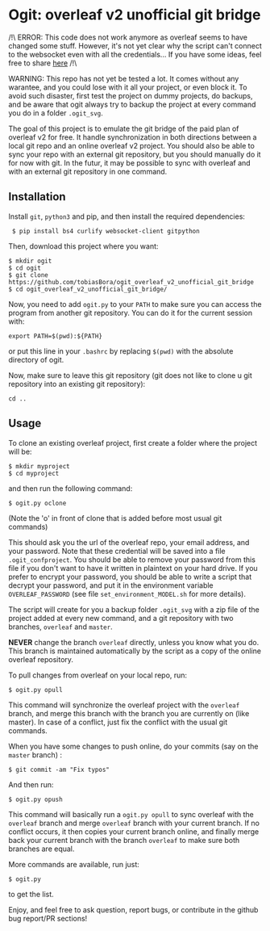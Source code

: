 # Ogit: overleaf v2 unofficial git bridge

/!\ ERROR: This code does not work anymore as overleaf seems to have changed some stuff. However, it's not yet clear why the script can't connect to the websocket even with all the credentials... If you have some ideas, feel free to share [here](https://github.com/tobiasBora/ogit_overleaf_v2_unofficial_git_bridge/issues/1) /!\

WARNING: This repo has not yet be tested a lot. It comes without any warantee, and you could lose with it all your project, or even block it. To avoid such disaster, first test the project on dummy projects, do backups, and be aware that ogit always try to backup the project at every command you do in a folder `.ogit_svg`.

The goal of this project is to emulate the git bridge of the paid plan of overleaf v2 for free. It handle synchronization in both directions between a local git repo and an online overleaf v2 project. You should also be able to sync your repo with an external git repository, but you should manually do it for now with git. In the futur, it may be possible to sync with overleaf and with an external git repository in one command.

## Installation

Install `git`, `python3` and pip, and then install the required dependencies:

     $ pip install bs4 curlify websocket-client gitpython

Then, download this project where you want:

```
$ mkdir ogit
$ cd ogit
$ git clone https://github.com/tobiasBora/ogit_overleaf_v2_unofficial_git_bridge
$ cd ogit_overleaf_v2_unofficial_git_bridge/
```

Now, you need to add `ogit.py` to your `PATH` to make sure you can access the program from another git repository. You can do it for the current session with:

```
export PATH=$(pwd):${PATH}
``` 

or put this line in your `.bashrc` by replacing `$(pwd)` with the absolute directory of ogit.

Now, make sure to leave this git repository (git does not like to clone u git repository into an existing git repository):

```
cd ..
```

## Usage

To clone an existing overleaf project, first create a folder where the project will be:

```
$ mkdir myproject
$ cd myproject
```

and then run the following command:

```
$ ogit.py oclone
```

(Note the 'o' in front of clone that is added before most usual git commands)

This should ask you the url of the overleaf repo, your email address, and your password. Note that these credential will be saved into a file `.ogit_confproject`. You should be able to remove your password from this file if you don't want to have it written in plaintext on your hard drive. If you prefer to encrypt your password, you should be able to write a script that decrypt your password, and put it in the environment variable `OVERLEAF_PASSWORD` (see file `set_environment_MODEL.sh` for more details).

The script will create for you a backup folder `.ogit_svg` with a zip file of the project added at every new command, and a git repository with two branches, `overleaf` and `master`.

**NEVER** change the branch `overleaf` directly, unless you know what you do. This branch is maintained automatically by the script as a copy of the online overleaf repository.

To pull changes from overleaf on your local repo, run:

```
$ ogit.py opull
```

This command will synchronize the overleaf project with the `overleaf` branch, and merge this branch with the branch you are currently on (like master). In case of a conflict, just fix the conflict with the usual git commands.

When you have some changes to push online, do your commits (say on the `master` branch) :

```
$ git commit -am "Fix typos"
```

And then run:

```
$ ogit.py opush
```

This command will basically run a `ogit.py opull` to sync overleaf with the `overleaf` branch and merge `overleaf` branch with your current branch. If no conflict occurs, it then copies your current branch online, and finally merge back your current branch with the branch `overleaf` to make sure both branches are equal.

More commands are available, run just:

```
$ ogit.py 
```

to get the list.

Enjoy, and feel free to ask question, report bugs, or contribute in the github bug report/PR sections! 

